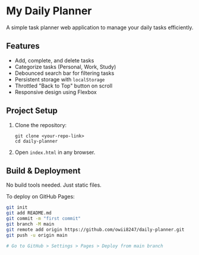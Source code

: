 # My Daily Planner

A simple task planner web application to manage your daily tasks efficiently.

## Features

- Add, complete, and delete tasks
- Categorize tasks (Personal, Work, Study)
- Debounced search bar for filtering tasks
- Persistent storage with `localStorage`
- Throttled "Back to Top" button on scroll
- Responsive design using Flexbox

## Project Setup

1. Clone the repository:
   ```
   git clone <your-repo-link>
   cd daily-planner
   ```

2. Open `index.html` in any browser.

## Build & Deployment

No build tools needed. Just static files.

To deploy on GitHub Pages:

```bash
git init
git add README.md
git commit -m "first commit"
git branch -M main
git remote add origin https://github.com/owii8247/daily-planner.git
git push -u origin main

# Go to GitHub > Settings > Pages > Deploy from main branch
```

